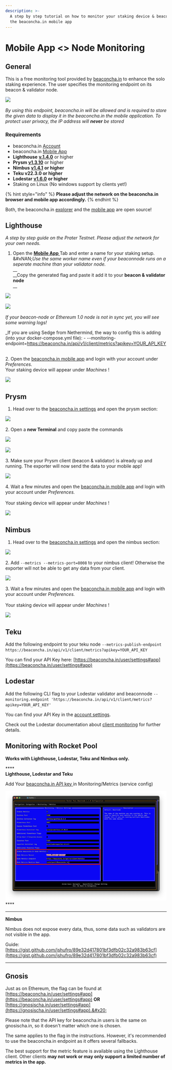 ```yaml
---
description: >-
  A step by step tutorial on how to monitor your staking device & beaconnode on
  the beaconcha.in mobile app
---
```


# Mobile App <> Node Monitoring

## General

This is a free monitoring tool provided by [beaconcha.in](https://beaconcha.in/) to enhance the solo staking experience. The user specifies the monitoring endpoint on its beacon & validator node.

![](<../.gitbook/assets/image (152).png>)

_By using this endpoint, beaconcha.in will be allowed and is required to store the given data to display it in the beaconcha.in the mobile application. To protect user privacy, the IP address will **never** be stored_

### **Requirements**

* beaconcha.in [Account](https://beaconcha.in/register)
* beaconcha.in [Mobile App](https://beaconcha.in/mobile)
* **Lighthouse** [**v.1.4.0**](https://github.com/sigp/lighthouse/releases) or higher
* **Prysm** [**v1.3.10**](https://github.com/prysmaticlabs/prysm/releases) or higher
* **Nimbus** [**v1.4.1**](https://github.com/status-im/nimbus-eth2/releases) **or higher**
* **Teku v22.3.0 or higher**
* **Lodestar** [**v1.6.0**](https://github.com/ChainSafe/lodestar/releases) **or higher**
* Staking on Linux (No windows support by clients yet!)

{% hint style="info" %}
**Please adjust the network on the beaconcha.in browser and mobile app accordingly.**
{% endhint %}

Both, the beaconcha.in [explorer](https://github.com/gobitfly/eth2-beaconchain-explorer) and the [mobile app](https://github.com/gobitfly/eth2-beaconchain-explorer-app) are open source!

## Lighthouse

_A step by step guide on the Prater Testnet. Please adjust the network for your own needs._

1. Open the [**Mobile App** ](https://beaconcha.in/user/settings#app)Tab and enter a name for your staking setup.\
   &#xNAN;_&#x55;se the same worker name even if your beaconnode runs on a seperate machine than your validator node._\
   \_\_\
   \_\_Copy the generated flag and paste it add it to your **beacon & validator node**\
   \_\_

![](../.gitbook/assets/mspaint_2021-08-05_08-47-46.png)

![](../.gitbook/assets/mspaint_2021-08-05_08-59-42.png)

_If your beacon-node or Ethereum 1.0 node is not in sync yet, you will see some warning logs!_

_If you are using Sedge from Nethermind, the way to config this is adding (into your docker-compose.yml file): - --monitoring-endpoint=https://beaconcha.in/api/v1/client/metrics?apikey=YOUR_API_KEY

\
2\. Open the [beaconcha.in mobile app](https://beaconcha.in/mobile) and login with your account under _Preferences._\
Your staking device will appear under _Machines_ !

![](<../.gitbook/assets/grafik (5).png>)

## Prysm

1. Head over to the [beaconcha.in settings](https://beaconcha.in/user/settings#app) and open the prysm section:

![](../.gitbook/assets/firefox_2021-08-05_09-51-26.png)

2\. Open a **new Terminal** and copy paste the commands

![](../.gitbook/assets/AnyDesk_2021-08-05_09-09-52.png)

![](../.gitbook/assets/mspaint_2021-08-05_09-53-29.png)

3\. Make sure your Prysm client (beacon & validator) is already up and running. The exporter will now send the data to your mobile app!

![](../.gitbook/assets/mspaint_2021-08-05_09-55-15.png)

4\. Wait a few minutes and open the [beaconcha.in mobile app](https://beaconcha.in/mobile) and login with your account under _Preferences._\
\
Your staking device will appear under _Machines_ !

![](<../.gitbook/assets/grafik (5).png>)

## Nimbus

1. Head over to the [beaconcha.in settings](https://beaconcha.in/user/settings#app) and open the nimbus section:

![](../.gitbook/assets/mspaint_2021-08-05_10-14-30.png)

2\. Add `--metrics --metrics-port=8008` to your nimbus client! Otherwise the exporter will not be able to get any data from your client.

![](../.gitbook/assets/mspaint_2021-08-05_10-13-08.png)

3\. Wait a few minutes and open the [beaconcha.in mobile app](https://beaconcha.in/mobile) and login with your account under _Preferences._\
\
Your staking device will appear under _Machines_ !

![](<../.gitbook/assets/grafik (5).png>)

## Teku

Add the following endpoint to your teku node `--metrics-publish-endpoint https://beaconcha.in/api/v1/client/metrics?apikey=YOUR_API_KEY`

You can find your API Key here: [https://beaconcha.in/user/settings#app](https://beaconcha.in/user/settings#app)

## Lodestar

Add the following CLI flag to your Lodestar validator and beaconnode `--monitoring.endpoint 'https://beaconcha.in/api/v1/client/metrics?apikey=YOUR_API_KEY'`

You can find your API Key in the [account settings](https://beaconcha.in/user/settings#api).

Check out the Lodestar documentation about [client monitoring](https://chainsafe.github.io/lodestar/run/logging-and-metrics/client-monitoring) for further details.

## Monitoring with Rocket Pool

**Works with Lighthouse, Lodestar, Teku and Nimbus only.**

\*\*\*\*\
**Lighthouse, Lodestar and Teku**

Add Your [beaconcha.in API key ](https://beaconcha.in/user/settings#app)in Monitoring/Metrics (service config)

![](<../.gitbook/assets/image (1) (1) (1) (1).png>)\*\*\*\*

***

**Nimbus**

Nimbus does not expose every data, thus, some data such as validators are not visible in the app.

Guide: [https://gist.github.com/jshufro/89e32d417801bf3dfb02c32a983b63cf](https://gist.github.com/jshufro/89e32d417801bf3dfb02c32a983b63cf)

***

## Gnosis

Just as on Ethereum, the flag can be found at [https://beaconcha.in/user/settings#app](https://beaconcha.in/user/settings#app) **OR** [https://gnosischa.in/user/settings#app](https://gnosischa.in/user/settings#app).&#x20;

Please note that the API key for beaconcha.in users is the same on gnosischa.in, so it doesn't matter which one is chosen.&#x20;

The same applies to the flag in the instructions. However, it's recommended to use the beaconcha.in endpoint as it offers several fallbacks.&#x20;

The best support for the metric feature is available using the Lighthouse client. Other clients **may not work or may only support a limited number of metrics in the app.**
